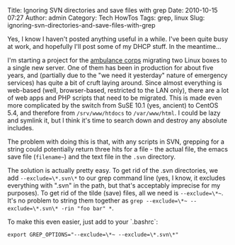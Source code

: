 Title: Ignoring SVN directories and save files with grep
Date: 2010-10-15 07:27
Author: admin
Category: Tech HowTos
Tags: grep, linux
Slug: ignoring-svn-directories-and-save-files-with-grep

Yes, I know I haven't posted anything useful in a while. I've been quite
busy at work, and hopefully I'll post some of my DHCP stuff. In the
meantime...

I'm starting a project for the [ambulance
corps](http://www.midlandparkambulance.com/) migrating two Linux boxes
to a single new server. One of them has been in production for about
five years, and (partially due to the "we need it yesterday" nature of
emergency services) has quite a bit of cruft laying around. Since almost
everything is web-based (well, browser-based, restricted to the LAN
only), there are a lot of web apps and PHP scripts that need to be
migrated. This is made even more complicated by the switch from SuSE
10.1 (yes, ancient) to CentOS 5.4, and therefore from `/srv/www/htdocs`
to `/var/www/html`. I could be lazy and symlink it, but I think it's
time to search down and destroy any absolute includes.

The problem with doing this is that, with any scripts in SVN, grepping
for a string could potentially return three hits for a file - the actual
file, the emacs save file (`filename~`) and the text file in the `.svn`
directory.

The solution is actually pretty easy. To get rid of the .svn
directories, we add `--exclude=\*.svn\*` to our grep command line (yes,
I know, it excludes everything with ".svn" in the path, but that's
acceptably imprecise for my purposes). To get rid of the tilde (save)
files, all we need is `--exclude=\*~`. It's no problem to string them
together as `grep --exclude=\*~ --exclude=\*.svn\* -rin "foo bar" *`.

<p>
To make this even easier, just add to your `.bashrc`:

~~~~{.bash}
export GREP_OPTIONS="--exclude=\*~ --exclude=\*.svn\*"
~~~~

</p>

